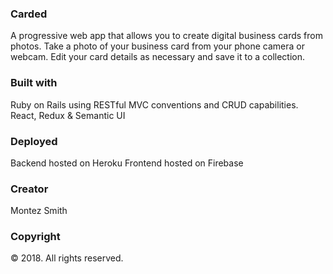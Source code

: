 
<h3>Carded</h3>
A progressive web app that allows you to create digital business cards from photos. Take a photo of your business card from your phone camera or webcam. Edit your card details as necessary and save it to a collection.

<h3>Built with</h3>
Ruby on Rails using RESTful MVC conventions and CRUD capabilities.
React, Redux & Semantic UI

<h3>Deployed</h3>
Backend hosted on Heroku
Frontend hosted on Firebase

<h3>Creator</h3>
Montez Smith

<h3>Copyright</h3>
&copy; 2018. All rights reserved.
